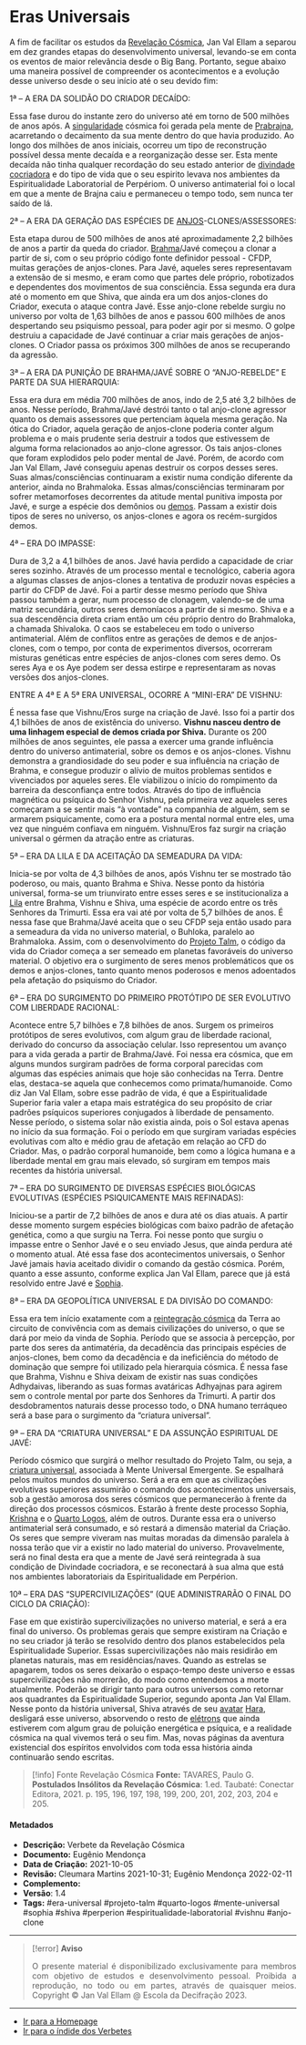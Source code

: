 # Eras Universais

A fim de facilitar os estudos da [Revelação Cósmica](Revelação%20Cósmica.md), Jan Val Ellam a separou em dez grandes etapas do desenvolvimento universal, levando-se em conta os eventos de maior relevância desde o Big Bang. Portanto, segue abaixo uma maneira possível de compreender os acontecimentos e a evolução desse universo desde o seu início até o seu devido fim:

1ª – A ERA DA SOLIDÃO DO CRIADOR DECAÍDO: 

Essa fase durou do instante zero do universo até em torno de 500 milhões de anos após. A [singularidade](Singularidade.md) cósmica foi gerada pela mente de [Prabrajna](Prabrajna.md), acarretando o decaimento da sua mente dentro do que havia produzido. Ao longo dos milhões de anos iniciais, ocorreu um tipo de reconstrução possível dessa mente decaída e a reorganização desse ser. Esta mente decaída não tinha qualquer recordação do seu estado anterior de [divindade cocriadora](Divindades%20Cocriadoras.md) e do tipo de vida que o seu espirito levava nos ambientes da Espiritualidade Laboratorial de Perpériom. O universo antimaterial foi o local em que a mente de Brajna caiu e permaneceu o tempo todo, sem nunca ter saído de lá.

2ª – A ERA DA GERAÇÃO DAS ESPÉCIES DE [ANJOS](Anjos%20Clones.md)-CLONES/ASSESSORES: 

Esta etapa durou de 500 milhões de anos até aproximadamente 2,2 bilhões de anos a partir da queda do criador. [Brahma](Brahma.md)/Javé começou a clonar a partir de si, com o seu próprio código fonte definidor pessoal - CFDP, muitas gerações de anjos-clones. Para Javé, aqueles seres representavam a extensão de si mesmo, e eram como que partes dele próprio, robotizados e dependentes dos movimentos de sua consciência. Essa segunda era dura até o momento em que Shiva, que ainda era um dos anjos-clones do Criador, executa o ataque contra Javé. Esse anjo-clone rebelde surgiu no universo por volta de 1,63 bilhões de anos e passou 600 milhões de anos despertando seu psiquismo pessoal, para poder agir por si mesmo. O golpe destruiu a capacidade de Javé continuar a criar mais gerações de anjos-clones. O Criador passa os próximos 300 milhões de anos se recuperando da agressão.

3ª – A ERA DA PUNIÇÃO DE BRAHMA/JAVÉ SOBRE O “ANJO-REBELDE” E PARTE DA SUA HIERARQUIA: 

Essa era dura em média 700 milhões de anos, indo de 2,5 até 3,2 bilhões de anos. Nesse período, Brahma/Javé destrói tanto o tal anjo-clone agressor quanto os demais assessores que pertenciam àquela mesma geração. Na ótica do Criador, aquela geração de anjos-clone poderia conter algum problema e o mais prudente seria destruir a todos que estivessem de alguma forma relacionados ao anjo-clone agressor. Os tais anjos-clones que foram explodidos pelo poder mental de Javé. Porém, de acordo com Jan Val Ellam, Javé conseguiu apenas destruir os corpos desses seres. Suas almas/consciências continuaram a existir numa condição diferente da anterior, ainda no Brahmaloka. Essas almas/consciências terminaram por sofrer metamorfoses decorrentes da atitude mental punitiva imposta por Javé, e surge a espécie dos demônios ou [demos](Demos.md). Passam a existir dois tipos de seres no universo, os anjos-clones e agora os recém-surgidos demos.

4ª – ERA DO IMPASSE: 

Dura de 3,2 a 4,1 bilhões de anos. Javé havia perdido a capacidade de criar seres sozinho. Através de um processo mental e tecnológico, caberia agora a algumas classes de anjos-clones a tentativa de produzir novas espécies a partir do CFDP de Javé. Foi a partir desse mesmo período que Shiva passou também a gerar, num processo de clonagem, valendo-se de uma matriz secundária, outros seres demoníacos a partir de si mesmo. Shiva e a sua descendência direta criam então um céu próprio dentro do Brahmaloka, a chamada Shivaloka. O caos se estabeleceu em todo o universo antimaterial. Além de conflitos entre as gerações de demos e de anjos-clones, com o tempo, por conta de experimentos diversos, ocorreram misturas genéticas entre espécies de anjos-clones com seres demo. Os seres Aya e os Aye podem ser dessa estirpe e representaram as novas versões dos anjos-clones.

ENTRE A 4ª E A 5ª ERA UNIVERSAL, OCORRE A “MINI-ERA” DE VISHNU: 

É nessa fase que Vishnu/Eros surge na criação de Javé. Isso foi a partir dos 4,1 bilhões de anos de existência do universo. **Vishnu nasceu dentro de uma linhagem especial de demos criada por Shiva.** Durante os 200 milhões de anos seguintes, ele passa a exercer uma grande influência dentro do universo antimaterial, sobre os demos e os anjos-clones. Vishnu demonstra a grandiosidade do seu poder e sua influência na criação de Brahma, e consegue produzir o alívio de muitos problemas sentidos e vivenciados por aqueles seres. Ele viabilizou o início do rompimento da barreira da desconfiança entre todos. Através do tipo de influência magnética ou psíquica do Senhor Vishnu, pela primeira vez aqueles seres começaram a se sentir mais “à vontade” na companhia de alguém, sem se armarem psiquicamente, como era a postura mental normal entre eles, uma vez que ninguém confiava em ninguém. Vishnu/Eros faz surgir na criação universal o gérmen da atração entre as criaturas.

5ª – ERA DA LILA E DA ACEITAÇÃO DA SEMEADURA DA VIDA: 

Inicia-se por volta de 4,3 bilhões de anos, após Vishnu ter se mostrado tão poderoso, ou mais, quanto Brahma e Shiva. Nesse ponto da história universal, forma-se um triunvirato entre esses seres e se institucionaliza a [Lila](Lila.md) entre Brahma, Vishnu e Shiva, uma espécie de acordo entre os três Senhores da Trimurti. Essa era vai até por volta de 5,7 bilhões de anos. É nessa fase que Brahma/Javé aceita que o seu CFDP seja então usado para a semeadura da vida no universo material, o Buhloka, paralelo ao Brahmaloka. Assim, com o desenvolvimento do [Projeto Talm](Projeto%20Talm.md), o código da vida do Criador começa a ser semeado em planetas favoráveis do universo material. O objetivo era o surgimento de seres menos problemáticos que os demos e anjos-clones, tanto quanto menos poderosos e menos adoentados pela afetação do psiquismo do Criador.

6ª – ERA DO SURGIMENTO DO PRIMEIRO PROTÓTIPO DE SER EVOLUTIVO COM LIBERDADE RACIONAL: 

Acontece entre 5,7 bilhões e 7,8 bilhões de anos. Surgem os primeiros protótipos de seres evolutivos, com algum grau de liberdade racional, derivado do concurso da associação celular. Isso representou um avanço para a vida gerada a partir de Brahma/Javé. Foi nessa era cósmica, que em alguns mundos surgiram padrões de forma corporal parecidas com algumas das espécies animais que hoje são conhecidas na Terra. Dentre elas, destaca-se aquela que conhecemos como primata/humanoide. Como diz Jan Val Ellam, sobre esse padrão de vida, é que a Espiritualidade Superior faria valer a etapa mais estratégica do seu propósito de criar padrões psíquicos superiores conjugados à liberdade de pensamento. Nesse período, o sistema solar não existia ainda, pois o Sol estava apenas no início da sua formação. Foi o período em que surgiram variadas espécies evolutivas com alto e médio grau de afetação em relação ao CFD do Criador. Mas, o padrão corporal humanoide, bem como a lógica humana e a liberdade mental em grau mais elevado, só surgiram em tempos mais recentes da história universal. 

7ª – ERA DO SURGIMENTO DE DIVERSAS ESPÉCIES BIOLÓGICAS EVOLUTIVAS (ESPÉCIES PSIQUICAMENTE MAIS REFINADAS): 

Iniciou-se a partir de 7,2 bilhões de anos e dura até os dias atuais. A partir desse momento surgem espécies biológicas com baixo padrão de afetação genética, como a que surgiu na Terra. Foi nesse ponto que surgiu o impasse entre o Senhor Javé e o seu enviado Jesus, que ainda perdura até o momento atual. Até essa fase dos acontecimentos universais, o Senhor Javé jamais havia aceitado dividir o comando da gestão cósmica. Porém, quanto a esse assunto, conforme explica Jan Val Ellam, parece que já está resolvido entre Javé e [Sophia](Sophia.md).  

8ª – ERA DA GEOPOLÍTICA UNIVERSAL E DA DIVISÃO DO COMANDO: 

Essa era tem início exatamente com a [reintegração cósmica](Reintegração%20Cósmica.md) da Terra ao circuito de convivência com as demais civilizações do universo, o que se dará por meio da vinda de Sophia. Período que se associa à percepção, por parte dos seres da antimatéria, da decadência das principais espécies de anjos-clones, bem como da decadência e da ineficiência do método de dominação que sempre foi utilizado pela hierarquia cósmica. É nessa fase que Brahma, Vishnu e Shiva deixam de existir nas suas condições Adhydaivas, liberando as suas formas avatáricas Adhyajnas para agirem sem o controle mental por parte dos Senhores da Trimurti. A partir dos desdobramentos naturais desse processo todo, o DNA humano terráqueo será a base para o surgimento da “criatura universal”. 

9ª – ERA DA “CRIATURA UNIVERSAL” E DA ASSUNÇÃO ESPIRITUAL DE JAVÉ: 

Período cósmico que surgirá o melhor resultado do Projeto Talm, ou seja, a [criatura universal](Criatura%20Universal.md), associada à Mente Universal Emergente. Se espalhará pelos muitos mundos do universo. Será a era em que as civilizações evolutivas superiores assumirão o comando dos acontecimentos universais, sob a gestão amorosa dos seres cósmicos que permanecerão à frente da direção dos processos cósmicos. Estarão à frente deste processo Sophia, [Krishna](Krishna.md) e o [Quarto Logos](Quarto%20Logos.md), além de outros. Durante essa era o universo antimaterial será consumado, e só restará a dimensão material da Criação. Os seres que sempre viveram nas muitas moradas da dimensão paralela à nossa terão que vir a existir no lado material do universo. Provavelmente, será no final desta era que a mente de Javé será reintegrada à sua condição de Divindade cocriadora, e se reconectará à sua alma que está nos ambientes laboratoriais da Espiritualidade em Perpérion. 

10ª – ERA DAS “SUPERCIVILIZAÇÕES” (QUE ADMINISTRARÃO O FINAL DO CICLO DA CRIAÇÃO): 

Fase em que existirão supercivilizações no universo material, e será a era final do universo. Os problemas gerais que sempre existiram na Criação e no seu criador já terão se resolvido dentro dos planos estabelecidos pela Espiritualidade Superior. Essas supercivilizações não mais residirão em planetas naturais, mas em residências/naves. Quando as estrelas se apagarem, todos os seres deixarão o espaço-tempo deste universo e essas supercivilizações não morrerão, do modo como entendemos a morte atualmente. Poderão se dirigir tanto para outros universos como retornar aos quadrantes da Espiritualidade Superior, segundo aponta Jan Val Ellam. Nesse ponto da história universal, Shiva através de seu [avatar](Avatar.md) [Hara](Hara.md), desligará esse universo, absorvendo o resto de [elétrons](Elétrons%20e%20a%20Revelação%20Cósmica.md) que ainda estiverem com algum grau de poluição energética e psíquica, e a realidade cósmica na qual vivemos terá o seu fim. Mas, novas páginas da aventura existencial dos espíritos envolvidos com toda essa história ainda continuarão sendo escritas. 

> [!info] Fonte Revelação Cósmica
>**Fonte:** TAVARES, Paulo G. **Postulados Insólitos da Revelação Cósmica**: 1.ed. Taubaté: Conectar Editora, 2021. p. 195, 196, 197, 198, 199, 200, 201, 202, 203, 204 e 205. 
 
#### Metadados
 
- **Descrição:** Verbete da Revelação Cósmica
- **Documento:** Eugênio Mendonça
- **Data de Criação:** 2021-10-05
- **Revisão:** Cleumara Martins 2021-10-31; Eugênio Mendonça 2022-02-11
- **Complemento:** 
- **Versão**: 1.4
- **Tags:** #era-universal #projeto-talm #quarto-logos #mente-universal #sophia #shiva #perperion #espiritualidade-laboratorial #vishnu #anjo-clone 

---
> [!error] **Aviso**
> <p align="justify">O presente material é disponibilizado exclusivamente para membros com objetivo de estudos e desenvolvimento pessoal. Proibida a reprodução, no todo ou em partes, através de quaisquer meios. Copyright © Jan Val Ellam @ Escola da Decifração 2023. </p>

---
- [Ir para a Homepage](Homepage.canvas)
- [Ir para o índide dos Verbetes](ÍNDIDE%20GERAL%20DOS%20VERBETES.canvas)